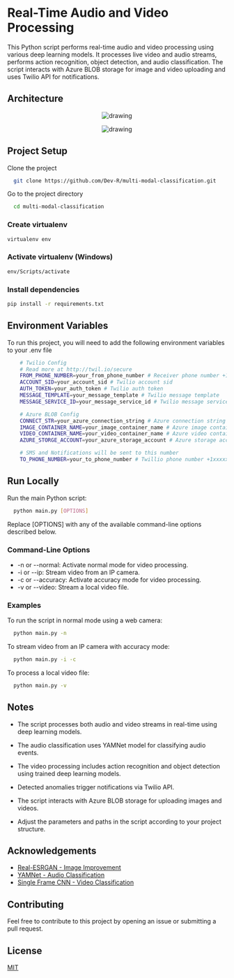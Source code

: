 
# Real-Time Audio and Video Processing

This Python script performs real-time audio and video processing using various deep learning models. It processes live video and audio streams, performs action recognition, object detection, and audio classification. The script interacts with Azure BLOB storage for image and video uploading and uses Twilio API for notifications.


## Architecture 
<p align="center">
    <img src="https://i.ibb.co/LvzSbDY/img-1.png" alt="drawing" height="auto" width="auto"/>
</p>
<p align="center">
    <img src="https://i.ibb.co/JHWpBHG/img-2.png" alt="drawing" height="auto" width="auto"/>
</p>


## Project Setup

Clone the project

```bash
  git clone https://github.com/Dev-R/multi-modal-classification.git
```

Go to the project directory

```bash
  cd multi-modal-classification
```

### Create virtualenv

```bash
virtualenv env
```

### Activate virtualenv (Windows)

```bash
env/Scripts/activate
```

### Install dependencies

```bash
pip install -r requirements.txt
```


## Environment Variables

To run this project, you will need to add the following environment variables to your .env file

```sh 
    # Twilio Config
    # Read more at http://twil.io/secure
    FROM_PHONE_NUMBER=your_from_phone_number # Receiver phone number +1xxxxxxxxxx
    ACCOUNT_SID=your_account_sid # Twilio account sid
    AUTH_TOKEN=your_auth_token # Twilio auth token
    MESSAGE_TEMPLATE=your_message_template # Twilio message template
    MESSAGE_SERVICE_ID=your_message_service_id # Twilio message service id

    # Azure BLOB Config
    CONNECT_STR=your_azure_connection_string # Azure connection string
    IMAGE_CONTAINER_NAME=your_image_container_name # Azure image container name
    VIDEO_CONTAINER_NAME=your_video_container_name # Azure video container name
    AZURE_STORGE_ACCOUNT=your_azure_storage_account # Azure storage account name

    # SMS and Notifications will be sent to this number
    TO_PHONE_NUMBER=your_to_phone_number # Twillio phone number +1xxxxxxxxxx
```


## Run Locally

Run the main Python script:

```bash
  python main.py [OPTIONS]
```
Replace [OPTIONS] with any of the available command-line options described below.

### Command-Line Options
 - -n or --normal: Activate normal mode for video processing.
- -i or --ip: Stream video from an IP camera.
- -c or --accuracy: Activate accuracy mode for video processing.
- -v or --video: Stream a local video file.

### Examples 

To run the script in normal mode using a web camera:

```bash
  python main.py -n
```

To stream video from an IP camera with accuracy mode:

```bash
  python main.py -i -c
```

To process a local video file:

```bash
  python main.py -v
```

## Notes
- The script processes both audio and video streams in real-time using deep learning models.

- The audio classification uses YAMNet model for classifying audio events.

- The video processing includes action recognition and object detection using trained deep learning models.

- Detected anomalies trigger notifications via Twilio API.

- The script interacts with Azure BLOB storage for uploading images and videos.

- Adjust the parameters and paths in the script according to your project structure.



## Acknowledgements

 - [Real-ESRGAN - Image Improvement](https://github.com/sberbank-ai/Real-ESRGAN)
 - [YAMNet - Audio Classification](https://github.com/tensorflow/models/tree/master/research/audioset/yamnet)
 - [Single Frame CNN - Video Classification](https://bulldogjob.com/news/449-how-to-write-a-good-readme-for-your-github-project)


## Contributing

Feel free to contribute to this project by opening an issue or submitting a pull request.


## License

[MIT](https://choosealicense.com/licenses/mit/)

